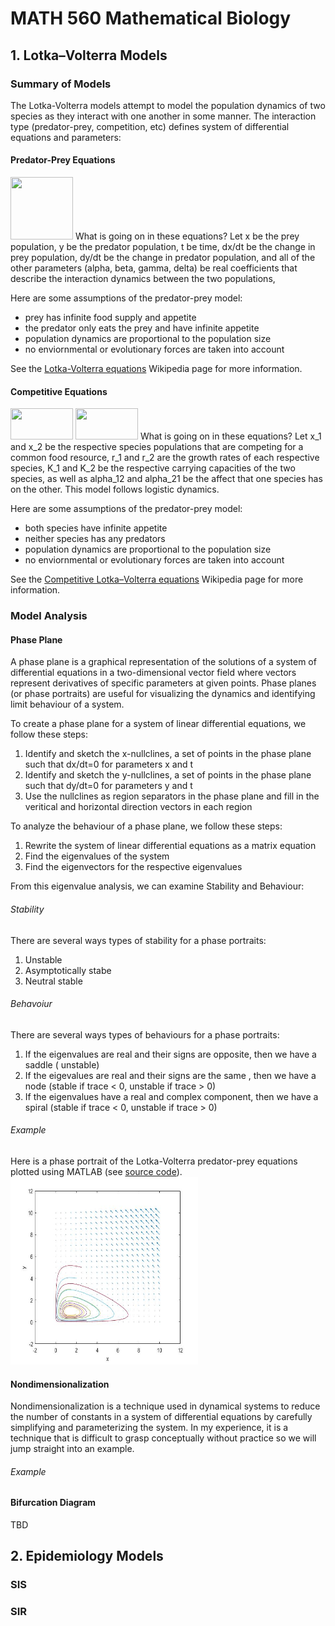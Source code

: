 # MATH 560 Mathematical Biology

## 1. Lotka–Volterra Models

### Summary of Models
The Lotka-Volterra models attempt to model the population dynamics of two species as they interact with one another in some manner. The interaction type (predator-prey, competition, etc) defines system of differential equations and parameters:

#### Predator-Prey Equations 
<img src="https://wikimedia.org/api/rest_v1/media/math/render/svg/eba353633616971f427b13e175bfbdb1b99bcff0" width="100" height="100" />
What is going on in these equations? Let x be the prey population, y be the predator population, t be time, dx/dt be the change in prey population, dy/dt be the change in predator population, and all of the other parameters (alpha, beta, gamma, delta) be real coefficients that describe the interaction dynamics between the two populations,

Here are some assumptions of the predator-prey model:
- prey has infinite food supply and appetite 
- the predator only eats the prey and have infinite appetite
- population dynamics are proportional to the population size
- no enviornmental or evolutionary forces are taken into account

See the [Lotka-Volterra equations](https://en.wikipedia.org/wiki/Lotka%E2%80%93Volterra_equations) Wikipedia page for more information.

#### Competitive Equations
<img src="https://wikimedia.org/api/rest_v1/media/math/render/svg/88c6f3f6a241ba6398452e1ffecff0aed08431ea" width="100" height="50" />
<img src="https://wikimedia.org/api/rest_v1/media/math/render/svg/6240f4e238c336bc507d73836c5a4104ccf54fc8" width="100" height="50" />
What is going on in these equations? Let x_1 and x_2 be the respective species populations that are competing for a common food resource, r_1 and r_2 are the growth rates of each respective species, K_1 and K_2 be the respective carrying capacities of the two species, as well as alpha_12 and alpha_21 be the affect that one species has on the other. This model follows logistic dynamics.

Here are some assumptions of the predator-prey model:
- both species have infinite appetite 
- neither species has any predators
- population dynamics are proportional to the population size
- no enviornmental or evolutionary forces are taken into account

See the [Competitive Lotka–Volterra equations](https://en.wikipedia.org/wiki/Competitive_Lotka%E2%80%93Volterra_equations) Wikipedia page for more information.

### Model Analysis

#### Phase Plane 

A phase plane is a graphical representation of the solutions of a system of differential equations in a two-dimensional vector field where vectors represent derivatives of specific parameters at given points. Phase planes (or phase portraits) are useful for visualizing the dynamics and identifying limit behaviour of a system. 

To create a phase plane for a system of linear differential equations, we follow these steps:
1. Identify and sketch the x-nullclines, a set of points in the phase plane such that dx/dt=0 for parameters x and t
2. Identify and sketch the y-nullclines, a set of points in the phase plane such that dy/dt=0 for parameters y and t
3. Use the nullclines as region separators in the phase plane and fill in the veritical and horizontal direction vectors in each region 

To analyze the behaviour of a phase plane, we follow these steps:
1. Rewrite the system of linear differential equations as a matrix equation 
2. Find the eigenvalues of the system
3. Find the eigenvectors for the respective eigenvalues

From this eigenvalue analysis, we can examine Stability and Behaviour:

###### Stability
There are several ways types of stability for a phase portraits:
1. Unstable
2. Asymptotically stabe
3. Neutral stable

###### Behavoiur
There are several ways types of behaviours for a phase portraits:
1. If the eigenvalues are real and their signs are opposite, then we have a saddle ( unstable) 
2. If the eigevalues are real and their signs are the same , then we have a node (stable if trace < 0, unstable if trace > 0) 
3. If the eigenvalues have a real and complex component, then we have a spiral (stable if trace < 0, unstable if trace > 0)

###### Example
Here is a phase portrait of the Lotka-Volterra predator-prey equations plotted using MATLAB (see [source code](https://github.com/mattfaltyn/MATH-560/blob/main/lotka/lotka2.m)).
<img src="https://github.com/mattfaltyn/MATH-560/blob/main/lotka/phase_plane.jpg" width="300" height="300" />

#### Nondimensionalization

Nondimensionalization is a technique used in dynamical systems to reduce the number of constants in a system of differential equations by carefully simplifying and parameterizing the system. In my experience, it is a technique that is difficult to grasp conceptually without practice so we will jump straight into an example.

###### Example




#### Bifurcation Diagram 
TBD



## 2. Epidemiology Models
### SIS

### SIR

